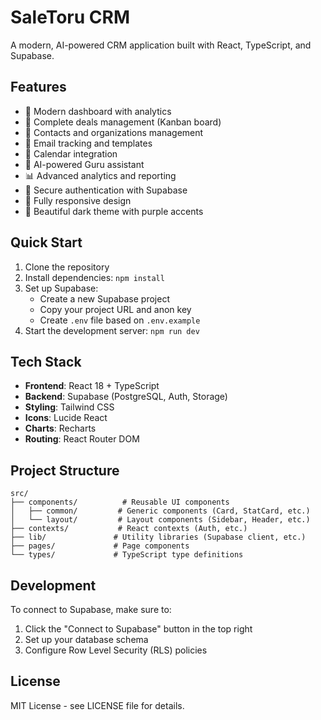 # SaleToru CRM

A modern, AI-powered CRM application built with React, TypeScript, and Supabase.

## Features

- 🚀 Modern dashboard with analytics
- 💼 Complete deals management (Kanban board)
- 👥 Contacts and organizations management
- 📧 Email tracking and templates
- 📅 Calendar integration
- 🤖 AI-powered Guru assistant
- 📊 Advanced analytics and reporting
- 🔐 Secure authentication with Supabase
- 📱 Fully responsive design
- 🎨 Beautiful dark theme with purple accents

## Quick Start

1. Clone the repository
2. Install dependencies: `npm install`
3. Set up Supabase:
   - Create a new Supabase project
   - Copy your project URL and anon key
   - Create `.env` file based on `.env.example`
4. Start the development server: `npm run dev`

## Tech Stack

- **Frontend**: React 18 + TypeScript
- **Backend**: Supabase (PostgreSQL, Auth, Storage)
- **Styling**: Tailwind CSS
- **Icons**: Lucide React
- **Charts**: Recharts
- **Routing**: React Router DOM

## Project Structure

```
src/
├── components/          # Reusable UI components
│   ├── common/         # Generic components (Card, StatCard, etc.)
│   └── layout/         # Layout components (Sidebar, Header, etc.)
├── contexts/           # React contexts (Auth, etc.)
├── lib/               # Utility libraries (Supabase client, etc.)
├── pages/             # Page components
└── types/             # TypeScript type definitions
```

## Development

To connect to Supabase, make sure to:
1. Click the "Connect to Supabase" button in the top right
2. Set up your database schema
3. Configure Row Level Security (RLS) policies

## License

MIT License - see LICENSE file for details.